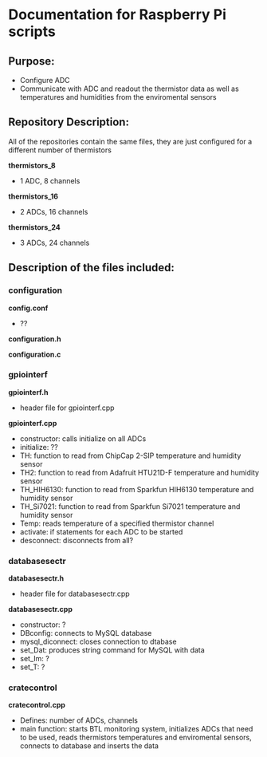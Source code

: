 # Documentation for Raspberry Pi scripts

## Purpose: 
- Configure ADC 
- Communicate with ADC and readout the thermistor data as well as temperatures and humidities from the enviromental sensors

## Repository Description: 
All of the repositories contain the same files, they are just configured for a different number of thermistors

**thermistors_8**
- 1 ADC, 8 channels

**thermistors_16** 
- 2 ADCs, 16 channels

**thermistors_24**
- 3 ADCs, 24 channels

## Description of the files included:

### configuration 

**config.conf** 
- ?? 

**configuration.h**

**configuration.c** 

### gpiointerf

**gpiointerf.h**
- header file for gpiointerf.cpp

**gpiointerf.cpp** 
- constructor: calls initialize on all ADCs 
- initialize: ??
- TH: function to read from ChipCap 2-SIP temperature and humidity sensor 
- TH2: function to read from Adafruit HTU21D-F temperature and humidity sensor
- TH_HIH6130: function to read from Sparkfun HIH6130 temperature and humidity sensor
- TH_Si7021: function to read from Sparkfun Si7021 temperature and humidity sensor
- Temp: reads temperature of a specified thermistor channel 
- activate: if statements for each ADC to be started
- desconnect: disconnects from all? 

### databasesectr 
**databasesectr.h**
- header file for databasesectr.cpp

**databasesectr.cpp** 
- constructor: ? 
- DBconfig: connects to MySQL database 
- mysql_diconnect: closes connection to dtabase
- set_Dat: produces string command for MySQL with data
- set_Im: ?
- set_T: ? 

### cratecontrol

**cratecontrol.cpp** 
- Defines: number of ADCs, channels
- main function: starts BTL monitoring system, initializes ADCs that need to be used, reads thermistors temperatures and enviromental sensors, connects to database and inserts the data

